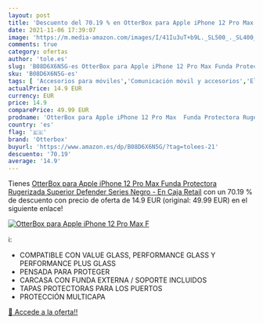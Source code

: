 ```yaml
---
layout: post
title: 'Descuento del 70.19 % en OtterBox para Apple iPhone 12 Pro Max  F'
date: 2021-11-06 17:39:07
image: 'https://m.media-amazon.com/images/I/41Iu3uT+b9L._SL500_._SL400_.jpg'
comments: true
category: ofertas
author: 'tole.es'
slug: 'B08D6X6N5G-es OtterBox para Apple iPhone 12 Pro Max Funda Protectora...'
sku: 'B08D6X6N5G-es'
tags: [ 'Accesorios para móviles','Comunicación móvil y accesorios','Electrónica','Mantenimiento, cuidado y reparaciones de teléfonos móviles','Protectores de pantalla para móviles','apple','iphone','otterbox', ]
actualPrice: 14.9 EUR
currency: EUR
price: 14.9
comparePrice: 49.99 EUR
prodname: 'OtterBox para Apple iPhone 12 Pro Max  Funda Protectora Rugerizada Superior  Defender Series  Negro - En Caja Retail'
country: 'es'
flag: '🇪🇸'
brand: 'Otterbox'
buyurl: 'https://www.amazon.es/dp/B08D6X6N5G/?tag=tolees-21'
descuento: '70.19'
average: '14.9'
---
```


Tienes [OtterBox para Apple iPhone 12 Pro Max  Funda Protectora Rugerizada Superior  Defender Series  Negro - En Caja Retail](https://www.amazon.es/dp/B08D6X6N5G/?tag=tolees-21) con un 70.19 % de descuento con precio de oferta de 14.9 EUR (original: 49.99 EUR) en el siguiente enlace!

[![OtterBox para Apple iPhone 12 Pro Max  F](https://m.media-amazon.com/images/I/41Iu3uT+b9L._SL500_._SL400_.jpg)](https://www.amazon.es/dp/B08D6X6N5G/?tag=tolees-21)

ℹ️:

- COMPATIBLE CON VALUE GLASS, PERFORMANCE GLASS Y PERFORMANCE PLUS GLASS
- PENSADA PARA PROTEGER
- CARCASA CON FUNDA EXTERNA / SOPORTE INCLUIDOS
- TAPAS PROTECTORAS PARA LOS PUERTOS
- PROTECCIÓN MULTICAPA

[🛒 Accede a la oferta!!](https://www.amazon.es/dp/B08D6X6N5G/?tag=tolees-21)
